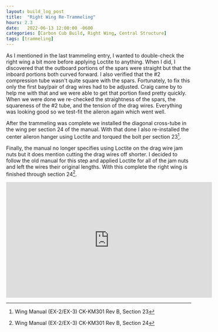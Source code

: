 ```yaml
---
layout: build_log_post
title:  "Right Wing Re-Trammeling"
hours: 2.3
date:   2022-06-13 12:00:00 -0600
categories: [Carbon Cub Build, Right Wing, Central Structure]
tags: [trammeling]
---
```


As I mentioned in the last trammeling entry, I wanted to double-check the right wing a bit more before applying Loctite to anything. When I did, I discovered that the outboard portions of the spars were straight but that the inboard portions both curved forward. I also verified that the #2 compression tube wasn't quite square with the spars. Fortunately, to fix this only the first bay/pair of drag wires had to be adjusted. Craig came by to help me with that and we were able to get that portion fixed pretty quickly. When we were done we re-checked the straightness of the spars, the squareness of the #2 tube, and the tension of the drag wires. Everything was looking good so we test-fit the aileron again which went well.

After the trammeling was complete we installed the diagonal cross-tube in the wing per section 24 of the manual. With that done I also re-installed the center aileron hanger using Loctite and torqued the bolt per section 23[^section-23-ref].

Finally, the manual no longer specifies using Loctite on the drag wire jam nuts but it does mention cutting the drag wires off shorter. I decided to follow the old manual for this step and applied Loctite for all of the jam nuts and left the wires their original lengths. With this complete the right wing is finished through section 24[^section-24-ref].

<iframe width="560" height="315" src="https://www.youtube.com/embed/nxPn_-TODu0" title="YouTube video player" frameborder="0" allow="accelerometer; autoplay; clipboard-write; encrypted-media; gyroscope; picture-in-picture" allowfullscreen></iframe>

[^section-23-ref]: Wing Manual (EX-2/EX-3) CK-KM301 Rev B, Section 23
[^section-24-ref]: Wing Manual (EX-2/EX-3) CK-KM301 Rev B, Section 24